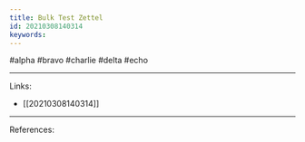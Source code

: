 ```yaml
---
title: Bulk Test Zettel
id: 20210308140314
keywords:
---
```

#alpha #bravo #charlie #delta #echo

---
Links:

- [[20210308140314]]

---
References:
